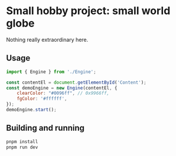 # Small hobby project: small world globe

Nothing really extraordinary here.

## Usage

```js
import { Engine } from './Engine';

const contentEl = document.getElementById('Content');
const demoEngine = new Engine(contentEl, {
    clearColor: "#0096ff", // 0x9966ff,
    fgColor: '#ffffff',
});
demoEngine.start();
```

## Building and running
```sh
pnpm install
pnpm run dev
```